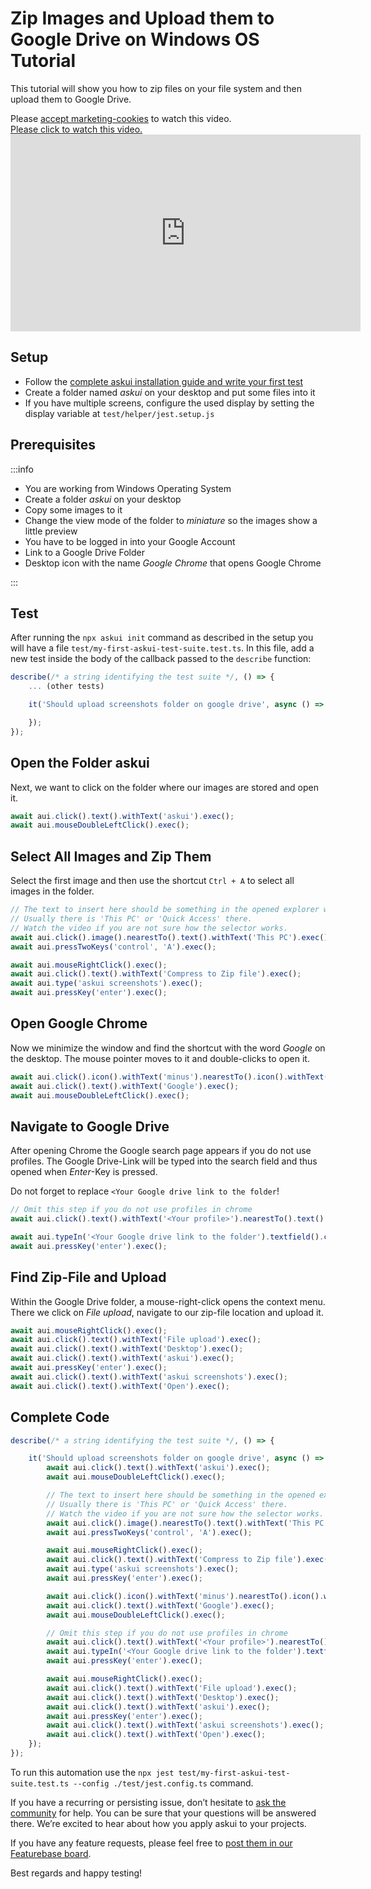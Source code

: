 # Zip Images and Upload them to Google Drive on Windows OS Tutorial

This tutorial will show you how to zip files on your file system and then upload them to Google Drive.

<div class="cookieconsent-optout-marketing">
  Please <a href="javascript:Cookiebot.renew()">accept marketing-cookies</a> to watch this video.
</div>
<div class="cookieconsent-optin-marketing">
  <a href="javascript:rerunCookieConsentScripts(0)">Please click to watch this video.</a>
</div>
<iframe width="560" height="315" src="https://www.youtube-nocookie.com/embed/i3M5SPYQTKI" title="YouTube video player" frameborder="0" allow="accelerometer; autoplay; clipboard-write; encrypted-media; gyroscope; picture-in-picture" allowfullscreen></iframe>

## Setup

* Follow the <a href="../Getting%20Started/getting-started" target="_blank">complete askui installation guide and write your first test</a>
* Create a folder named _askui_ on your desktop and put some files into it
* If you have multiple screens, configure the used display by setting the display variable at `test/helper/jest.setup.js`

## Prerequisites

:::info

* You are working from Windows Operating System
* Create a folder _askui_ on your desktop
* Copy some images to it
* Change the view mode of the folder to _miniature_ so the images show a little preview
* You have to be logged in into your Google Account
* Link to a Google Drive Folder
* Desktop icon with the name _Google Chrome_ that opens Google Chrome

:::

## Test

After running the `npx askui init` command as described in the setup you will have a file `test/my-first-askui-test-suite.test.ts`. In this file, add a new test inside the body of the callback passed to the `describe` function:

```ts
describe(/* a string identifying the test suite */, () => {
    ... (other tests)

    it('Should upload screenshots folder on google drive', async () => {

    });
});
```

## Open the Folder askui
Next, we want to click on the folder where our images are stored and open it.

```ts
await aui.click().text().withText('askui').exec();
await aui.mouseDoubleLeftClick().exec();
```

## Select All Images and Zip Them
Select the first image and then use the shortcut `Ctrl + A` to select all images in the folder.

```ts
// The text to insert here should be something in the opened explorer window.
// Usually there is 'This PC' or 'Quick Access' there.
// Watch the video if you are not sure how the selector works.
await aui.click().image().nearestTo().text().withText('This PC').exec();
await aui.pressTwoKeys('control', 'A').exec();

await aui.mouseRightClick().exec();
await aui.click().text().withText('Compress to Zip file').exec();
await aui.type('askui screenshots').exec();
await aui.pressKey('enter').exec();
```

## Open Google Chrome
Now we minimize the window and find the shortcut with the word _Google_ on the desktop.
The mouse pointer moves to it and double-clicks to open it.

```ts
await aui.click().icon().withText('minus').nearestTo().icon().withText('stop').exec();
await aui.click().text().withText('Google').exec();
await aui.mouseDoubleLeftClick().exec();
```

## Navigate to Google Drive
After opening Chrome the Google search page appears if you do not use profiles. The Google Drive-Link will be typed into the search field and thus opened when _Enter_-Key is pressed.

Do not forget to replace `<Your Google drive link to the folder`!

```ts
// Omit this step if you do not use profiles in chrome
await aui.click().text().withText('<Your profile>').nearestTo().text().withText('work').exec();

await aui.typeIn('<Your Google drive link to the folder').textfield().contains().text().withText('Search Google or type a URL').exec();
await aui.pressKey('enter').exec();
```

## Find Zip-File and Upload
Within the Google Drive folder, a mouse-right-click opens the context menu. There we click on _File upload_, navigate to our zip-file location and upload it.

```ts
await aui.mouseRightClick().exec();
await aui.click().text().withText('File upload').exec();
await aui.click().text().withText('Desktop').exec();
await aui.click().text().withText('askui').exec();
await aui.pressKey('enter').exec();
await aui.click().text().withText('askui screenshots').exec();
await aui.click().text().withText('Open').exec();
```

## Complete Code
```ts
describe(/* a string identifying the test suite */, () => {

    it('Should upload screenshots folder on google drive', async () => {
        await aui.click().text().withText('askui').exec();
        await aui.mouseDoubleLeftClick().exec();

        // The text to insert here should be something in the opened explorer window.
        // Usually there is 'This PC' or 'Quick Access' there.
        // Watch the video if you are not sure how the selector works.
        await aui.click().image().nearestTo().text().withText('This PC').exec();
        await aui.pressTwoKeys('control', 'A').exec();

        await aui.mouseRightClick().exec();
        await aui.click().text().withText('Compress to Zip file').exec();
        await aui.type('askui screenshots').exec();
        await aui.pressKey('enter').exec();

        await aui.click().icon().withText('minus').nearestTo().icon().withText('stop').exec();
        await aui.click().text().withText('Google').exec();
        await aui.mouseDoubleLeftClick().exec();

        // Omit this step if you do not use profiles in chrome
        await aui.click().text().withText('<Your profile>').nearestTo().text().withText('work').exec();
        await aui.typeIn('<Your Google drive link to the folder').textfield().contains().text().withText('Search Google or type a URL').exec();
        await aui.pressKey('enter').exec();

        await aui.mouseRightClick().exec();
        await aui.click().text().withText('File upload').exec();
        await aui.click().text().withText('Desktop').exec();
        await aui.click().text().withText('askui').exec();
        await aui.pressKey('enter').exec();
        await aui.click().text().withText('askui screenshots').exec();
        await aui.click().text().withText('Open').exec();
    });
});
```

To run this automation use the `npx jest test/my-first-askui-test-suite.test.ts --config ./test/jest.config.ts` command.

If you have a recurring or persisting issue, don’t hesitate to [ask the community](https://bit.ly/3ekHnGR) for help. You can be sure that your questions will be answered there. We’re excited to hear about how you apply askui to your projects.

If you have any feature requests, please feel free to [post them in our Featurebase board](https://bit.ly/3AP20T7).

Best regards and happy testing!